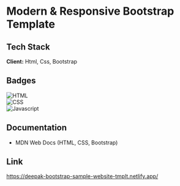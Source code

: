 # Modern & Responsive Bootstrap Template




## Tech Stack

**Client:**  Html, Css, Bootstrap



## Badges

![HTML](https://img.shields.io/badge/HTML-5-blue)  
![CSS](https://img.shields.io/badge/CSS-3-blue)  
![Javascript](https://img.shields.io/badge/Bootstrap-5-purple) 




## Documentation

- MDN Web Docs (HTML, CSS, Bootstrap)




## Link 

https://deepak-bootstrap-sample-website-tmplt.netlify.app/

